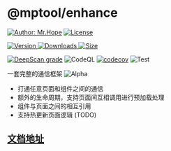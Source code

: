 # @mptool/enhance

[![Author: Mr.Hope](https://img.shields.io/badge/作者-Mr.Hope-blue.svg?style=for-the-badge)](https://mister-hope.com) [![License](https://img.shields.io/npm/l/@mptool/enhance.svg?style=for-the-badge)](https://github.com/@mptool/enhance/@mptool/enhance/blob/main/LICENSE)

<!-- markdownlint-restore -->

[![Version](https://img.shields.io/npm/v/@mptool/enhance.svg?style=flat-square&logo=npm) ![Downloads](https://img.shields.io/npm/dm/@mptool/enhance.svg?style=flat-square&logo=npm) ![Size](https://img.shields.io/bundlephobia/min/@mptool/enhance?style=flat-square&logo=npm)](https://www.npmjs.com/package/@mptool/enhance)

[![DeepScan grade](https://deepscan.io/api/teams/9792/projects/17760/branches/417299/badge/grade.svg)](https://deepscan.io/dashboard#view=project&tid=9792&pid=17760&bid=417299)
![CodeQL](https://github.com/miniapp-tool/mptool/actions/workflows/codeql-analysis.yml/badge.svg)
[![codecov](https://codecov.io/gh/miniapp-tool/mptool/branch/main/graph/badge.svg?token=TNYMbGlxQ9)](https://codecov.io/gh/miniapp-tool/mptool)
![Test](https://github.com/miniapp-tool/mptool/actions/workflows/test.yml/badge.svg)

一套完整的通信框架 ![Alpha](https://img.shields.io/badge/-Alpha-yellow)

- 打通任意页面和组件之间的通信
- 额外的生命周期，支持页面间互相调用进行预加载处理
- 组件与页面之间的相互引用
- 支持热更新页面逻辑 (TODO)

## [文档地址](https://miniapp-tool.github.io)
